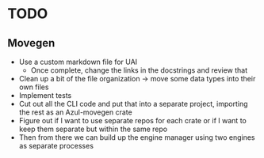 # TODO

## Movegen
- Use a custom markdown file for UAI
  - Once complete, change the links in the docstrings and review that
- Clean up a bit of the file organization -> move some data types into their own files
- Implement tests
- Cut out all the CLI code and put that into a separate project, importing the rest
  as an Azul-movegen crate
- Figure out if I want to use separate repos for each crate or if I want to keep them separate
  but within the same repo
- Then from there we can build up the engine manager using two engines as separate processes
